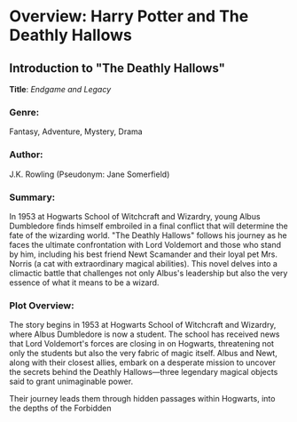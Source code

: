# Overview: Harry Potter and The Deathly Hallows

## Introduction to "The Deathly Hallows"

**Title**: *Endgame and Legacy*

### Genre:
Fantasy, Adventure, Mystery, Drama

### Author:
J.K. Rowling (Pseudonym: Jane Somerfield)

### Summary:
In 1953 at Hogwarts School of Witchcraft and Wizardry, young Albus Dumbledore finds himself embroiled in a final conflict that will determine the fate of the wizarding world. "The Deathly Hallows" follows his journey as he faces the ultimate confrontation with Lord Voldemort and those who stand by him, including his best friend Newt Scamander and their loyal pet Mrs. Norris (a cat with extraordinary magical abilities). This novel delves into a climactic battle that challenges not only Albus's leadership but also the very essence of what it means to be a wizard.

### Plot Overview:
The story begins in 1953 at Hogwarts School of Witchcraft and Wizardry, where Albus Dumbledore is now a student. The school has received news that Lord Voldemort's forces are closing in on Hogwarts, threatening not only the students but also the very fabric of magic itself. Albus and Newt, along with their closest allies, embark on a desperate mission to uncover the secrets behind the Deathly Hallows—three legendary magical objects said to grant unimaginable power.

Their journey leads them through hidden passages within Hogwarts, into the depths of the Forbidden